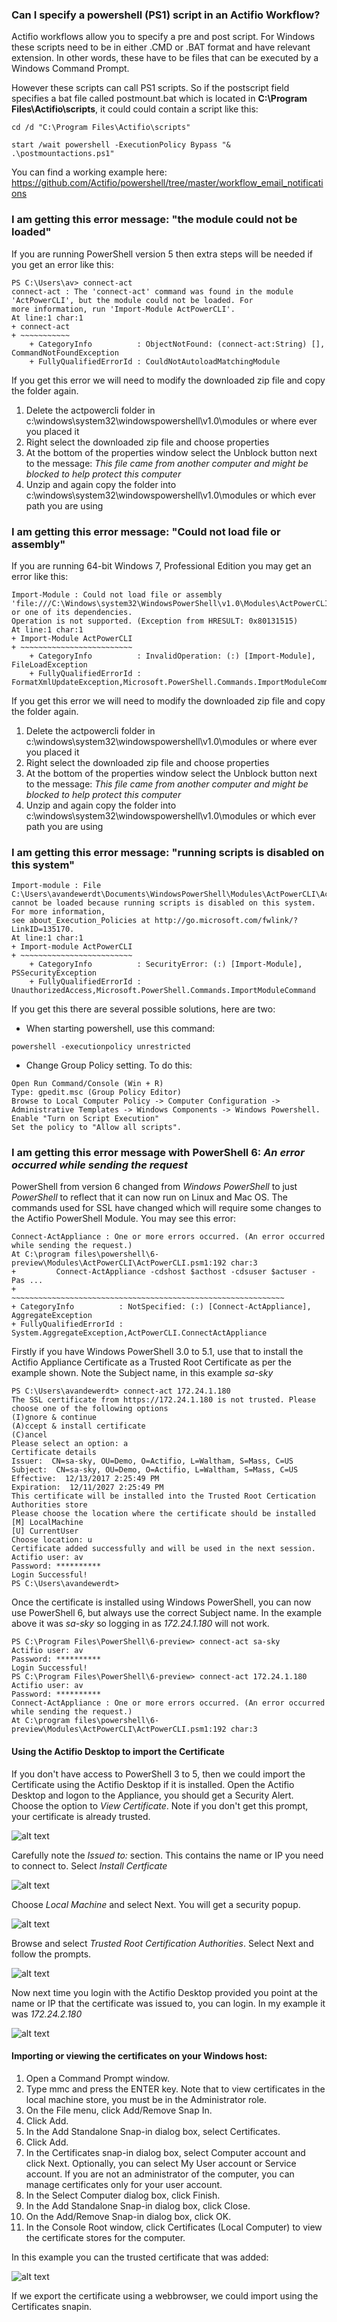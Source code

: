 ### Can I specify a powershell (PS1) script in an Actifio Workflow?

Actifio workflows allow you to specify a pre and post script.   For Windows these scripts need to be in either .CMD or .BAT format and have relevant extension.   In other words, these have to be files that can be executed by a Windows Command Prompt.   

However these scripts can call PS1 scripts.  So if the postscript field specifies a bat file called postmount.bat which is located in  **C:\Program Files\Actifio\scripts**, it could could contain a script like this:
```
cd /d "C:\Program Files\Actifio\scripts"

start /wait powershell -ExecutionPolicy Bypass "& .\postmountactions.ps1"
```
You can find a working example here:   https://github.com/Actifio/powershell/tree/master/workflow_email_notifications


### I am getting this error message: "the module could not be loaded" 

If you are running PowerShell version 5 then extra steps will be needed if you get an error like this:
```
PS C:\Users\av> connect-act
connect-act : The 'connect-act' command was found in the module 'ActPowerCLI', but the module could not be loaded. For
more information, run 'Import-Module ActPowerCLI'.
At line:1 char:1
+ connect-act
+ ~~~~~~~~~~~
    + CategoryInfo          : ObjectNotFound: (connect-act:String) [], CommandNotFoundException
    + FullyQualifiedErrorId : CouldNotAutoloadMatchingModule

```
If you get this error we will need to modify the downloaded zip file and copy the folder again.
1. Delete the actpowercli folder in c:\windows\system32\windowspowershell\v1.0\modules  or where ever you placed it
1. Right select the downloaded zip file and choose properties
1. At the bottom of the properties window select the Unblock button next to the message: *This file came from another computer and might be blocked to help protect this computer*
1. Unzip and again copy the folder into c:\windows\system32\windowspowershell\v1.0\modules or which ever path you are using

### I am getting this error message:  "Could not load file or assembly"


If you are running 64-bit Windows 7, Professional Edition you may get an error like this:
```
Import-Module : Could not load file or assembly
'file:///C:\Windows\system32\WindowsPowerShell\v1.0\Modules\ActPowerCLI\ActPowerCLI.dll' or one of its dependencies.
Operation is not supported. (Exception from HRESULT: 0x80131515)
At line:1 char:1
+ Import-Module ActPowerCLI
+ ~~~~~~~~~~~~~~~~~~~~~~~~~
    + CategoryInfo          : InvalidOperation: (:) [Import-Module], FileLoadException
    + FullyQualifiedErrorId : FormatXmlUpdateException,Microsoft.PowerShell.Commands.ImportModuleCommand
```
If you get this error we will need to modify the downloaded zip file and copy the folder again.
1. Delete the actpowercli folder in c:\windows\system32\windowspowershell\v1.0\modules  or where ever you placed it
1. Right select the downloaded zip file and choose properties
1. At the bottom of the properties window select the Unblock button next to the message: *This file came from another computer and might be blocked to help protect this computer*
1. Unzip and again copy the folder into c:\windows\system32\windowspowershell\v1.0\modules or which ever path you are using



### I am getting this error message:  "running scripts is disabled on this system"
```
Import-module : File C:\Users\avandewerdt\Documents\WindowsPowerShell\Modules\ActPowerCLI\ActPowerCLI.psm1 cannot be loaded because running scripts is disabled on this system. For more information,
see about_Execution_Policies at http://go.microsoft.com/fwlink/?LinkID=135170.
At line:1 char:1
+ Import-module ActPowerCLI
+ ~~~~~~~~~~~~~~~~~~~~~~~~~
    + CategoryInfo          : SecurityError: (:) [Import-Module], PSSecurityException
    + FullyQualifiedErrorId : UnauthorizedAccess,Microsoft.PowerShell.Commands.ImportModuleCommand
```
If you get this there are several possible solutions, here are two:
*  When starting powershell, use this command:
```
powershell -executionpolicy unrestricted
```
*  Change Group Policy setting.  To do this:
```
Open Run Command/Console (Win + R)
Type: gpedit.msc (Group Policy Editor)
Browse to Local Computer Policy -> Computer Configuration -> Administrative Templates -> Windows Components -> Windows Powershell.
Enable "Turn on Script Execution"
Set the policy to "Allow all scripts".
```
### I am getting this error message with PowerShell 6:  *An error occurred while sending the request*

PowerShell from version 6 changed from *Windows PowerShell* to just *PowerShell* to reflect that it can now run on Linux and Mac OS.   The commands used for SSL have changed which will require some changes to the Actifio PowerShell Module.   You may see this error:  

```
Connect-ActAppliance : One or more errors occurred. (An error occurred while sending the request.)
At C:\program files\powershell\6-preview\Modules\ActPowerCLI\ActPowerCLI.psm1:192 char:3
+         Connect-ActAppliance -cdshost $acthost -cdsuser $actuser -Pas ...
+         ~~~~~~~~~~~~~~~~~~~~~~~~~~~~~~~~~~~~~~~~~~~~~~~~~~~~~~~~~~~~~
+ CategoryInfo          : NotSpecified: (:) [Connect-ActAppliance], AggregateException
+ FullyQualifiedErrorId : System.AggregateException,ActPowerCLI.ConnectActAppliance
```
Firstly if you have Windows PowerShell 3.0 to 5.1, use that to install the Actifio Appliance Certificate as a Trusted Root Certificate as per the example shown.  Note the Subject name, in this example *sa-sky*
```
PS C:\Users\avandewerdt> connect-act 172.24.1.180
The SSL certificate from https://172.24.1.180 is not trusted. Please choose one of the following options
(I)gnore & continue
(A)ccept & install certificate
(C)ancel
Please select an option: a
Certificate details
Issuer:  CN=sa-sky, OU=Demo, O=Actifio, L=Waltham, S=Mass, C=US
Subject:  CN=sa-sky, OU=Demo, O=Actifio, L=Waltham, S=Mass, C=US
Effective:  12/13/2017 2:25:49 PM
Expiration:  12/11/2027 2:25:49 PM
This certificate will be installed into the Trusted Root Certication Authorities store
Please choose the location where the certificate should be installed
[M] LocalMachine
[U] CurrentUser
Choose location: u
Certificate added successfully and will be used in the next session.
Actifio user: av
Password: **********
Login Successful!
PS C:\Users\avandewerdt>
```
Once the certificate is installed using Windows PowerShell, you can now use PowerShell 6, but always use the correct Subject name.  In the example above it was *sa-sky* so logging in as *172.24.1.180* will not work.
```
PS C:\Program Files\PowerShell\6-preview> connect-act sa-sky
Actifio user: av
Password: **********
Login Successful!
PS C:\Program Files\PowerShell\6-preview> connect-act 172.24.1.180
Actifio user: av
Password: **********
Connect-ActAppliance : One or more errors occurred. (An error occurred while sending the request.)
At C:\program files\powershell\6-preview\Modules\ActPowerCLI\ActPowerCLI.psm1:192 char:3
```

#### Using the Actifio Desktop to import the Certificate

If you don't have access to PowerShell 3 to 5, then we could import the Certificate using the Actifio Desktop if it is installed.   Open the Actifio Desktop and logon to the Appliance, you should get a Security Alert.   Choose the option to *View Certificate*.   Note if you don't get this prompt, your certificate is already trusted.

![alt text](https://github.com/Actifio/powershell/blob/master/images/2018-06-20_15-03-23.jpg)

Carefully note the _Issued to:_  section.   This contains the name or IP you need to connect to.   Select *Install Certficate*

![alt text](https://github.com/Actifio/powershell/blob/master/images/2018-06-20_15-03-44.jpg)

Choose *Local Machine* and select Next.  You will get a security popup.

![alt text](https://github.com/Actifio/powershell/blob/master/images/2018-06-20_15-05-05.jpg)

Browse and select *Trusted Root Certification Authorities*.   Select Next and follow the prompts.

![alt text](https://github.com/Actifio/powershell/blob/master/images/2018-06-20_15-05-34.jpg)

Now next time you login with the Actifio Desktop provided you point at the name or IP that the certificate was issued to, you can login.  In my example it was *172.24.2.180*

![alt text](https://github.com/Actifio/powershell/blob/master/images/2018-06-20_15-20-18.jpg)

#### Importing or viewing the certificates on your Windows host:

1. Open a Command Prompt window.
1. Type mmc and press the ENTER key. Note that to view certificates in the local machine store, you must be in the Administrator role.
1. On the File menu, click Add/Remove Snap In.
1. Click Add.
1. In the Add Standalone Snap-in dialog box, select Certificates.
1. Click Add.
1. In the Certificates snap-in dialog box, select Computer account and click Next. Optionally, you can select My User account or Service account. If you are not an administrator of the computer, you can manage certificates only for your user account.
1. In the Select Computer dialog box, click Finish.
1. In the Add Standalone Snap-in dialog box, click Close.
1. On the Add/Remove Snap-in dialog box, click OK.
1. In the Console Root window, click Certificates (Local Computer) to view the certificate stores for the computer.

In this example you can the trusted certificate that was added:

![alt text](https://github.com/Actifio/powershell/blob/master/images/2018-06-20_15-23-38.jpg)

If we export the certificate using a webbrowser, we could import using the Certificates snapin.
